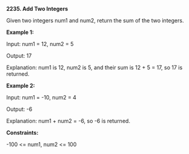 **2235. Add Two Integers**

Given two integers num1 and num2, return the sum of the two integers. 

**Example 1:**

Input: num1 = 12, num2 = 5

Output: 17

Explanation: num1 is 12, num2 is 5, and their sum is 12 + 5 = 17, so 17 is returned.

**Example 2:**

Input: num1 = -10, num2 = 4

Output: -6

Explanation: num1 + num2 = -6, so -6 is returned. 

**Constraints:**

-100 <= num1, num2 <= 100
